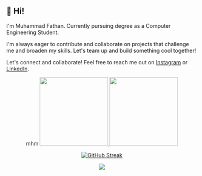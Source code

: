 ## 👋 Hi! 

I'm Muhammad Fathan. Currently pursuing degree as a Computer Engineering Student.

I'm always eager to contribute and collaborate on projects that challenge me and broaden my skills. Let's team up and build something cool together!

Let's connect and collaborate! Feel free to reach me out on [Instagram](https://www.instagram.com/muhamfathan/) or [LinkedIn](https://www.linkedin.com/in/muhammad-fathan-mubiina/).


<div align="center">
mhm
<a href="https://github.com/mhmdfathan">
  <img height="180em" src="https://github-readme-stats-eight-theta.vercel.app/api?username=mhmdfathans&show_icons=true&theme=nightowl&include_all_commits=true&count_private=true"/>
  <img height="180em" src="https://github-readme-stats-eight-theta.vercel.app/api/top-langs/?username=mhmdfathans&layout=compact&langs_count=8&theme=tokyo"/>
</a>

[![GitHub Streak](https://streak-stats.demolab.com?user=aditakbars&theme=nightowl)](https://git.io/streak-stats)

![](https://komarev.com/ghpvc/?username=aditakbars)
</div>
